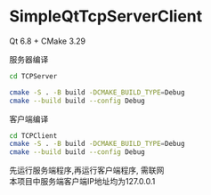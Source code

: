 # SimpleQtTcpServerClient



Qt 6.8  + CMake 3.29



服务器编译

```sh
cd TCPServer

cmake -S . -B build -DCMAKE_BUILD_TYPE=Debug
cmake --build build --config Debug
```



客户端编译

```sh
cd TCPClient
cmake -S . -B build -DCMAKE_BUILD_TYPE=Debug
cmake --build build --config Debug
```

先运行服务端程序,再运行客户端程序, 需联网 \
本项目中服务端客户端IP地址均为127.0.0.1